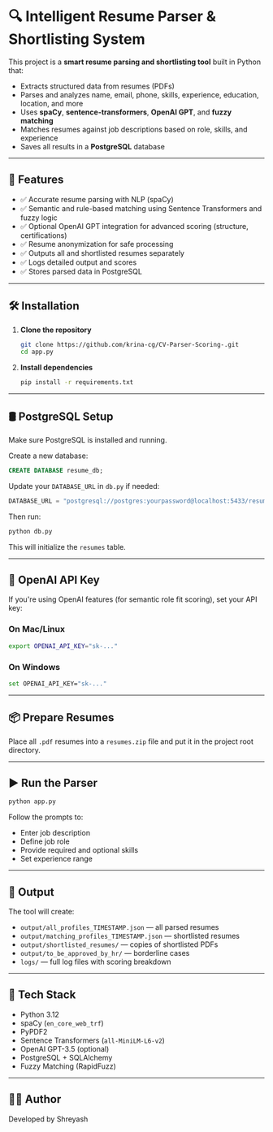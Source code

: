 # 🔍 Intelligent Resume Parser & Shortlisting System

This project is a **smart resume parsing and shortlisting tool** built in Python that:

- Extracts structured data from resumes (PDFs)
- Parses and analyzes name, email, phone, skills, experience, education, location, and more
- Uses **spaCy**, **sentence-transformers**, **OpenAI GPT**, and **fuzzy matching**
- Matches resumes against job descriptions based on role, skills, and experience
- Saves all results in a **PostgreSQL** database

---

## 🚀 Features

- ✅ Accurate resume parsing with NLP (spaCy)
- ✅ Semantic and rule-based matching using Sentence Transformers and fuzzy logic
- ✅ Optional OpenAI GPT integration for advanced scoring (structure, certifications)
- ✅ Resume anonymization for safe processing
- ✅ Outputs all and shortlisted resumes separately
- ✅ Logs detailed output and scores
- ✅ Stores parsed data in PostgreSQL

---

## 🛠️ Installation

1. **Clone the repository**
   ```bash
   git clone https://github.com/krina-cg/CV-Parser-Scoring-.git
   cd app.py
   ```

2. **Install dependencies**
   ```bash
   pip install -r requirements.txt
   ```

 

---

## 🛢️ PostgreSQL Setup

Make sure PostgreSQL is installed and running.

Create a new database:
```sql
CREATE DATABASE resume_db;
```

Update your `DATABASE_URL` in `db.py` if needed:
```python
DATABASE_URL = "postgresql://postgres:yourpassword@localhost:5433/resume_db"
```

Then run:
```bash
python db.py
```

This will initialize the `resumes` table.

---

## 🔑 OpenAI API Key

If you're using OpenAI features (for semantic role fit scoring), set your API key:

### On Mac/Linux
```bash
export OPENAI_API_KEY="sk-..."
```

### On Windows
```bash
set OPENAI_API_KEY="sk-..."
```

---

## 📦 Prepare Resumes

Place all `.pdf` resumes into a `resumes.zip` file and put it in the project root directory.

---

## ▶️ Run the Parser

```bash
python app.py
```

Follow the prompts to:
- Enter job description
- Define job role
- Provide required and optional skills
- Set experience range 

---

## 📂 Output

The tool will create:

- `output/all_profiles_TIMESTAMP.json` — all parsed resumes
- `output/matching_profiles_TIMESTAMP.json` — shortlisted resumes
- `output/shortlisted_resumes/` — copies of shortlisted PDFs
- `output/to_be_approved_by_hr/` — borderline cases
- `logs/` — full log files with scoring breakdown

---

## 🧠 Tech Stack

- Python 3.12
- spaCy (`en_core_web_trf`)
- PyPDF2
- Sentence Transformers (`all-MiniLM-L6-v2`)
- OpenAI GPT-3.5 (optional)
- PostgreSQL + SQLAlchemy
- Fuzzy Matching (RapidFuzz)

---

## 👨‍💻 Author

Developed by Shreyash
